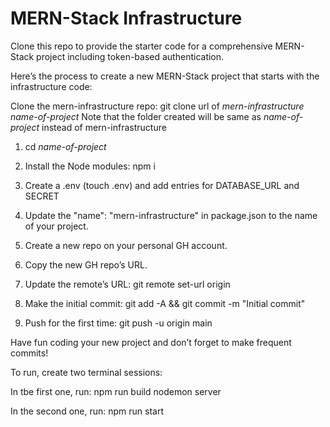 # MERN-Stack Infrastructure

Clone this repo to provide the starter code for a comprehensive MERN-Stack project including token-based authentication.

Here’s the process to create a new MERN-Stack project that starts with the infrastructure code:

Clone the mern-infrastructure repo: git clone url of *mern-infrastructure* *name-of-project*
Note that the folder created will be same as *name-of-project* instead of mern-infrastructure

1. cd *name-of-project*

2. Install the Node modules: npm i

3. Create a .env (touch .env) and add entries for DATABASE_URL and SECRET

4. Update the "name": "mern-infrastructure" in package.json to the name of your project.

5. Create a new repo on your personal GH account.

6. Copy the new GH repo’s URL.

7. Update the remote’s URL: git remote set-url origin <paste the copied GH url>

8. Make the initial commit: git add -A && git commit -m "Initial commit"

9. Push for the first time: git push -u origin main

Have fun coding your new project and don’t forget to make frequent commits!

To run, create two terminal sessions:

In tbe first one, run: 
  npm run build
  nodemon server

In the second one, run:
  npm run start